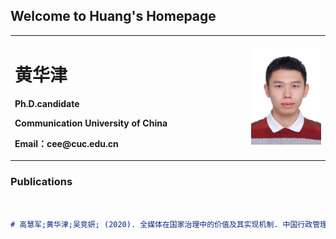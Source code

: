 ## Welcome to Huang's Homepage

<table border="0">
  <tr>
    <td width="75%">
      <h1>黄华津</h1>
      <p><b>Ph.D.candidate</b></p>
      <p><b>Communication University of China</b></p>
      <p><b>Email：cee@cuc.edu.cn</b></p>
    </td>
    <td width="25%">
      <img src="/ecae400a8a11ee2b5be7e842d74fd2e.jpg" width="100%"> 
    </td>
  </tr>
</table>



### Publications



```markdown


# 高慧军;黄华津;吴竞妍; (2020). 全媒体在国家治理中的价值及其实现机制. 中国行政管理, 12, 97-103+137.



